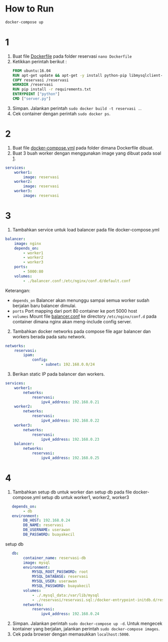 # How to Run

```sh
docker-compose up
```

# 1
1. Buat file [Dockerfile](../Dockerfile) pada folder reservasi `nano Dockerfile`
2. Ketikkan perintah berikut :
    ```Dockerfile
    FROM ubuntu:16.04
    RUN apt-get update && apt-get -y install python-pip libmysqlclient-dev
    COPY reservasi /reservasi
    WORKDIR /reservasi
    RUN pip install -r requirements.txt
    ENTRYPOINT ["python"]
    CMD ["server.py"]
    ```
3. Simpan. Jalankan perintah `sudo docker build -t reservasi .`.
4. Cek container dengan perintah `sudo docker ps`.

# 2
1. Buat file [docker-compose.yml](../docker-compose.yml) pada folder dimana Dockerfile dibuat.
2. Buat 3 buah worker dengan menggunakan image yang dibuat pada soal [1](#1).
```yml
services:
    worker1:
        image: reservasi
    worker2:
        image: reservasi
    worker3:
        image: reservasi
```

# 3
1. Tambahkan service untuk load balancer pada file docker-compose.yml
```yml
balancer:
    image: nginx
    depends_on:
        - worker1
        - worker2
        - worker3
    ports:
        - 5000:80
    volumes:
        - ./balancer.conf:/etc/nginx/conf.d/default.conf
```
Keterangan:
- `depends_on`
  Balancer akan menunggu sampai semua worker sudah berjalan baru balancer dimulai.
- `ports`
  Port mapping dari port 80 container ke port 5000 host
- `volumes`
  Mount file [balancer.conf](balancer.conf) ke directory `/etc/nginx/conf.d` pada container dimana nginx akan meng-include config server.

2. Tambahkan docker networks pada compose file agar balancer dan workers berada pada satu network.
```yml
networks:
    reservasi:
        ipam:
            config:
                - subnet: 192.168.0.0/24
```

3. Berikan static IP pada balancer dan workers.
```yml
services:
    worker1:
        networks:
            reservasi:
                ipv4_address: 192.168.0.21
    worker2:
        networks:
            reservasi:
                ipv4_address: 192.168.0.22
    worker3:
        networks:
            reservasi:
                ipv4_address: 192.168.0.23
    balancer:
        networks:
            reservasi:
                ipv4_address: 192.168.0.25
```

# 4
1. Tambahkan setup db untuk worker dan setup db pada file docker-compose.yml
setup db untuk worker1, worker2, worker3
```yml
   depends_on:
        - db
   environment:
        DB_HOST: 192.168.0.24
        DB_NAME: reservasi
        DB_USERNAME: userawan
        DB_PASSWORD: buayakecil
```
setup db
```yml
   db:
        container_name: reservasi-db
        image: mysql
        environment:
            MYSQL_ROOT_PASSWORD: root
            MYSQL_DATABASE: reservasi
            MYSQL_USER: userawan
            MYSQL_PASSWORD: buayakecil
        volumes:
            - ./.mysql_data:/var/lib/mysql
            - ./reservasi/reservasi.sql:/docker-entrypoint-initdb.d/reservasi.sql
        networks:
            reservasi:
                ipv4_address: 192.168.0.24
```
2. Simpan. Jalankan perintah `sudo docker-compose up -d`. Untuk mengecek kontainer yang berjalan, jalankan perintah `sudo docker-compose images`.
3. Cek pada browser dengan memasukkan `localhost:5000`.
